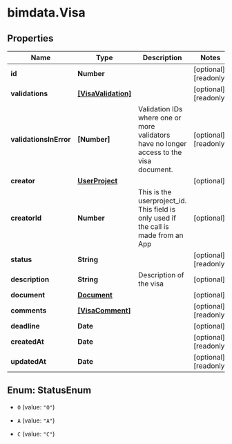 # bimdata.Visa

## Properties

Name | Type | Description | Notes
------------ | ------------- | ------------- | -------------
**id** | **Number** |  | [optional] [readonly] 
**validations** | [**[VisaValidation]**](VisaValidation.md) |  | [optional] [readonly] 
**validationsInError** | **[Number]** | Validation IDs where one or more validators have no longer access to the visa document. | [optional] [readonly] 
**creator** | [**UserProject**](UserProject.md) |  | [optional] 
**creatorId** | **Number** | This is the userproject_id. This field is only used if the call is made from an App | [optional] 
**status** | **String** |  | [optional] [readonly] 
**description** | **String** | Description of the visa | [optional] 
**document** | [**Document**](Document.md) |  | [optional] 
**comments** | [**[VisaComment]**](VisaComment.md) |  | [optional] [readonly] 
**deadline** | **Date** |  | [optional] 
**createdAt** | **Date** |  | [optional] [readonly] 
**updatedAt** | **Date** |  | [optional] [readonly] 



## Enum: StatusEnum


* `O` (value: `"O"`)

* `A` (value: `"A"`)

* `C` (value: `"C"`)




